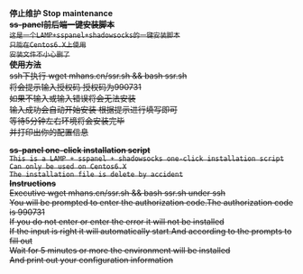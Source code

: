 __停止维护 Stop maintenance__  
~~**ss-panel前后端一键安装脚本**  
`这是一个LAMP+sspanel+shadowsocks的一键安装脚本`  
`只能在Centos6.X上使用`  
`安装文件不小心删了`      
**使用方法**  
ssh下执行  wget mhans.cn/ssr.sh && bash ssr.sh  
将会提示输入授权码 授权码为990731  
如果不输入或输入错误将会无法安装  
输入成功会自动开始安装 根据提示进行填写即可  
等待5分钟左右环境将会安装完毕  
并打印出你的配置信息~~


~~**ss-panel one-click installation script**    
`This is a LAMP + sspanel + shadowsocks one-click installation script`  
`Can only be used on Centos6.X`  
`The installation file is delete by accident`  
**Instructions**   
Executive wget mhans.cn/ssr.sh && bash ssr.sh under ssh  
You will be prompted to enter the authorization code.The authorization code is 990731  
If you do not enter or enter the error it will not be installed  
If the input is right it will automatically start.And according to the prompts to fill out  
Wait for 5 minutes or more the environment will be installed  
And print out your configuration information~~
